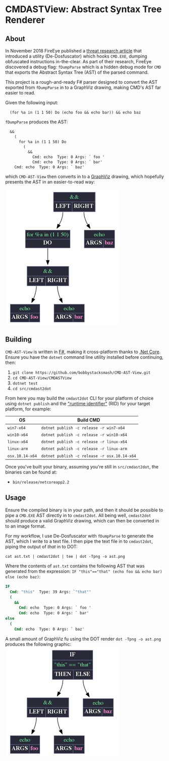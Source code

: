 # CMDASTView: Abstract Syntax Tree Renderer

## About

In November 2018 FireEye published a [threat research article](https://www.fireeye.com/blog/threat-research/2018/11/cmd-and-conquer-de-dosfuscation-with-flare-qdb.html) that introduced a utility (De-Dosfuscator) which hooks `CMD.EXE`, dumping obfuscated instructions in-the-clear.  As part of their research, FireEye discovered a debug flag: `fDumpParse` which is a hidden debug mode for `CMD` that exports the Abstract Syntax Tree (AST) of the parsed command.

This project is a rough-and-ready F# parser designed to convert the AST exported from `fDumpParse` in to a GraphViz drawing, making CMD's AST far easier to read.

Given the following input:

```
  (for %a in (1 1 50) Do (echo foo && echo bar)) && echo baz
```
`fDumpParse` produces the AST:
```
  &&
    (
      for %a in (1 1 50) Do
        (
          &&
            Cmd: echo  Type: 0 Args: ` foo '
            Cmd: echo  Type: 0 Args: ` bar'
    Cmd: echo  Type: 0 Args: ` baz'
```
which `CMD-AST-View` then converts in to a [GraphViz](https://www.graphviz.org/) drawing, which hopefully presents the AST in an easier-to-read way:

![Example CMDASTView Output](https://github.com/bobbystacksmash/CMD-AST-View/blob/master/examples/images/ex2.ast.png)

## Building

`CMD-AST-View` is written in [F#](https://fsharp.org/), making it cross-platform thanks to [.Net Core](https://dotnet.microsoft.com/download).  Ensure you have the `dotnet` command line utility installed before continuing, then:

1. `git clone https://github.com/bobbystacksmash/CMD-AST-View.git`
2. `cd CMD-AST-View/CMDASTView`
3. `dotnet test`
4. `cd src/cmdast2dot`

From here you may build the `cmdast2dot` CLI for your platform of choice using `dotnet publish` and the ["runtime identifier"](https://docs.microsoft.com/en-us/dotnet/core/rid-catalog) (RID) for your target platform, for example:

| OS | Build CMD |
|-----|------------|
| `win7-x64` | `dotnet publish -c release -r win7-x64` |
| `win10-x64` | `dotnet publish -c release -r win10-x64` |
| `linux-x64` | `dotnet publish -c release -r linux-x64` |
| `linux-arm` | `dotnet publish -c release -r linux-arm` |
| `osx.10.14-x64` | `dotnet publish -c release -r osx.10.14-x64` |

Once you've built your binary, assuming you're still in `src/cmdast2dot`, the binaries can be found at:

 * `bin/release/netcoreapp2.2`
 
 ## Usage

Ensure the compiled binary is in your path, and then it should be possible to pipe a `CMD.EXE` AST directly in to `cmdast2dot`.  All being well, `cmdast2dot` should produce a valid GraphViz drawing, which can then be converted in to an image format.

For my workflow, I use De-Dosfuscator with `fDumpParse` to generate the AST, which I write to a text file.  I then pipe the text file in to `cmdast2dot`, piping the output of *that* in to DOT:

```
cat ast.txt | cmdast2dot | tee | dot -Tpng -o ast.png
```
Where the contents of `ast.txt` contains the following AST that was generated from the expression: `IF "this"=="that" (echo foo && echo bar) else (echo baz)`:
```cmd
IF
  Cmd: "this"  Type: 39 Args: `"that"'
  (
    &&
      Cmd: echo  Type: 0 Args: ` foo '
      Cmd: echo  Type: 0 Args: ` bar'
else
  (
    Cmd: echo  Type: 0 Args: ` baz'
```

A small amount of GraphViz fu using the DOT render `dot -Tpng -o ast.png` produces the following graphic:
![AST output](https://github.com/bobbystacksmash/CMD-AST-View/blob/master/examples/images/ex3.ast.png)
